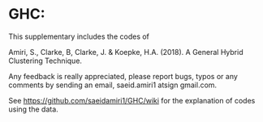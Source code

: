 # GHC: 
This supplementary includes the codes of 
 
Amiri, S., Clarke, B, Clarke, J. & Koepke, H.A. (2018). A General Hybrid Clustering Technique.

Any feedback is really appreciated, please report bugs, typos or any comments by sending an email, saeid.amiri1 atsign gmail.com. 

See  https://github.com/saeidamiri1/GHC/wiki for the explanation of codes using the data. 
